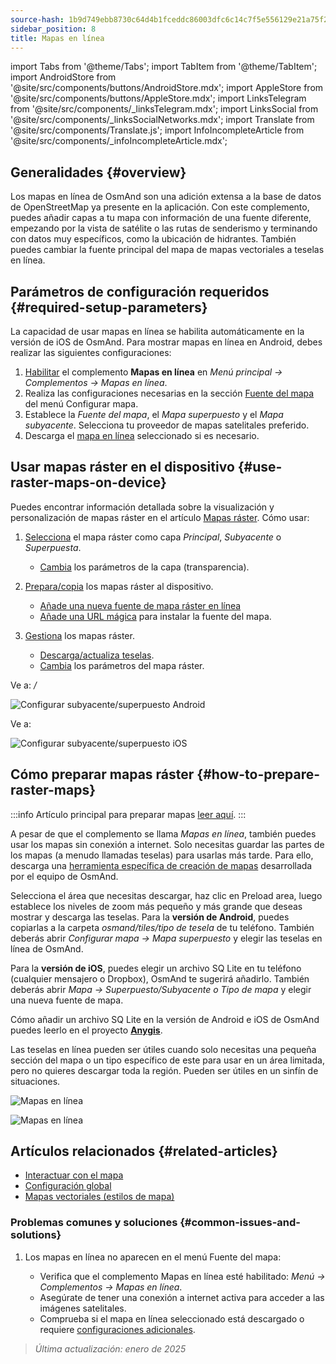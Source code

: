 ```yaml
---
source-hash: 1b9d749ebb8730c64d4b1fceddc86003dfc6c14c7f5e556129e21a75f245cdc3
sidebar_position: 8
title: Mapas en línea
---
```

import Tabs from '@theme/Tabs';
import TabItem from '@theme/TabItem';
import AndroidStore from '@site/src/components/buttons/AndroidStore.mdx';
import AppleStore from '@site/src/components/buttons/AppleStore.mdx';
import LinksTelegram from '@site/src/components/_linksTelegram.mdx';
import LinksSocial from '@site/src/components/_linksSocialNetworks.mdx';
import Translate from '@site/src/components/Translate.js';
import InfoIncompleteArticle from '@site/src/components/_infoIncompleteArticle.mdx';



## Generalidades {#overview}

Los mapas en línea de OsmAnd son una adición extensa a la base de datos de OpenStreetMap ya presente en la aplicación. Con este complemento, puedes añadir capas a tu mapa con información de una fuente diferente, empezando por la vista de satélite o las rutas de senderismo y terminando con datos muy específicos, como la ubicación de hidrantes. También puedes cambiar la fuente principal del mapa de mapas vectoriales a teselas en línea.


## Parámetros de configuración requeridos {#required-setup-parameters}

La capacidad de usar mapas en línea se habilita automáticamente en la versión de iOS de OsmAnd. Para mostrar mapas en línea en Android, debes realizar las siguientes configuraciones:

1. [Habilitar](../plugins/index.md#enable--disable) el complemento **Mapas en línea** en *Menú principal → Complementos → Mapas en línea*.
2. Realiza las configuraciones necesarias en la sección [Fuente del mapa](../map/raster-maps.md#select-raster-maps) del menú Configurar mapa.
3. Establece la *Fuente del mapa*, el *Mapa superpuesto* y el *Mapa subyacente*. Selecciona tu proveedor de mapas satelitales preferido.
4. Descarga el [mapa en línea](#how-to-prepare-raster-maps) seleccionado si es necesario.


## Usar mapas ráster en el dispositivo {#use-raster-maps-on-device}

Puedes encontrar información detallada sobre la visualización y personalización de mapas ráster en el artículo [Mapas ráster](../map/raster-maps.md). Cómo usar:

1. [Selecciona](../map/raster-maps.md#select-raster-maps) el mapa ráster como capa *Principal*, *Subyacente* o *Superpuesta*.
    - [Cambia](../map/raster-maps.md#how-to-use-raster-maps) los parámetros de la capa (transparencia).

2. [Prepara/copia](../map/raster-maps.md#prepare--copy-raster-maps-to-device) los mapas ráster al dispositivo.
    - [Añade una nueva fuente de mapa ráster en línea](../map/raster-maps.md#add-new-online-raster-map-source)
    - [Añade una URL mágica](../map/raster-maps.md#magic-url-to-install-map-source) para instalar la fuente del mapa.

3. [Gestiona](../map/raster-maps.md#manage-raster-maps) los mapas ráster.
    - [Descarga/actualiza teselas](../map/raster-maps.md#download--update-tiles).
    - [Cambia](../map/raster-maps.md#change-raster-map-parameters) los parámetros del mapa ráster.


<Tabs groupId="operating-systems">

<TabItem value="android" label="Android">  

Ve a: *<Translate android="true" ids="shared_string_menu,configure_map,layer_overlay"/> / <Translate android="true" ids="layer_underlay"/>*

![Configurar subyacente/superpuesto Android](@site/static/img/plugins/online-maps/config-underlay-overlay-android.png)

</TabItem>

<TabItem value="ios" label="iOS">  

Ve a: *<Translate ios="true" ids="shared_string_menu,configure_map,map_settings_overunder"/>*

![Configurar subyacente/superpuesto iOS](@site/static/img/plugins/online-maps/config-underlay-overlay-ios.png)

</TabItem>

</Tabs>


## Cómo preparar mapas ráster {#how-to-prepare-raster-maps}

:::info
Artículo principal para preparar mapas [leer aquí](https://docs.osmand.net/docs/technical/map-creation/create-offline-maps-yourself#raster-maps-advanced).
:::

A pesar de que el complemento se llama *Mapas en línea*, también puedes usar los mapas sin conexión a internet. Solo necesitas guardar las partes de los mapas (a menudo llamadas teselas) para usarlas más tarde. Para ello, descarga una [herramienta específica de creación de mapas](http://download.osmand.net/latest-night-build/OsmAndMapCreator-main.zip) desarrollada por el equipo de OsmAnd.

Selecciona el área que necesitas descargar, haz clic en Preload area, luego establece los niveles de zoom más pequeño y más grande que deseas mostrar y descarga las teselas.
Para la **versión de Android**, puedes copiarlas a la carpeta *osmand/tiles/*tipo de tesela** de tu teléfono. También deberás abrir *Configurar mapa -> Mapa superpuesto* y elegir las teselas en línea de OsmAnd.

Para la **versión de iOS**, puedes elegir un archivo SQ Lite en tu teléfono (cualquier mensajero o Dropbox), OsmAnd te sugerirá añadirlo. También deberás abrir *Mapa → Superpuesto/Subyacente o Tipo de mapa* y elegir una nueva fuente de mapa.

Cómo añadir un archivo SQ Lite en la versión de Android e iOS de OsmAnd puedes leerlo en el proyecto <a href="https://anygis.ru/Web/Html/Osmand_en"><b>Anygis</b></a>.


Las teselas en línea pueden ser útiles cuando solo necesitas una pequeña sección del mapa o un tipo específico de este para usar en un área limitada, pero no quieres descargar toda la región. Pueden ser útiles en un sinfín de situaciones.

![Mapas en línea](@site/static/img/plugins/online-maps/map_creator.jpg)

![Mapas en línea](@site/static/img/plugins/online-maps/map_creator_menu.jpg)


## Artículos relacionados {#related-articles}

- [Interactuar con el mapa](../../user/map/interact-with-map.md)
- [Configuración global](../../user/personal/global-settings.md)
- [Mapas vectoriales (estilos de mapa)](../../user/map/vector-maps.md)

### Problemas comunes y soluciones {#common-issues-and-solutions}

1. Los mapas en línea no aparecen en el menú Fuente del mapa:  
  
    - Verifica que el complemento Mapas en línea esté habilitado: *Menú → Complementos → Mapas en línea*.  
    - Asegúrate de tener una conexión a internet activa para acceder a las imágenes satelitales.  
    - Comprueba si el mapa en línea seleccionado está descargado o requiere [configuraciones adicionales](../map/raster-maps.md#select-raster-maps).

> *Última actualización: enero de 2025*
